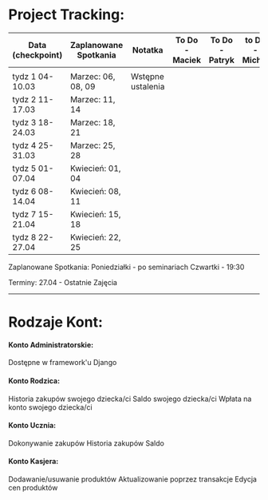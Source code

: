 # Project Tracking:


| Data (checkpoint) | Zaplanowane Spotkania | Notatka  | To Do - Maciek | To Do - Patryk | to Do - Michał |
|-------------------|-----------------------|----------------------|----------------|----------------|----------------|
                    |                   |                       |                      |                |
| tydz 1  04-10.03  | Marzec: 06, 08, 09    | Wstępne ustalenia    |                |                |                |
| tydz 2  11-17.03  | Marzec: 11, 14        |                      |                |                |                |
| tydz 3  18-24.03  | Marzec: 18, 21        |                      |                |                |                |
| tydz 4  25-31.03  | Marzec: 25, 28        |                      |                |                |                |
| tydz 5  01-07.04  | Kwiecień: 01, 04      |                      |                |                |                |
| tydz 6  08-14.04  | Kwiecień: 08, 11      |                      |                |                |                |
| tydz 7  15-21.04  | Kwiecień: 15, 18      |                      |                |                |                |
| tydz 8  22-27.04  | Kwiecień: 22, 25      |                      |                |                |                |

Zaplanowane Spotkania:
Poniedziałki - po seminariach 
Czwartki - 19:30 


Terminy:
    27.04 - Ostatnie Zajęcia

-------------------------------------------------------------------------------------------------

# Rodzaje Kont:

#### Konto Administratorskie:
Dostępne w framework'u Django

#### Konto Rodzica:
Historia zakupów swojego dziecka/ci
Saldo swojego dziecka/ci
Wpłata na konto swojego dziecka/ci

#### Konto Ucznia:
Dokonywanie zakupów
Historia zakupów
Saldo

#### Konto Kasjera:
Dodawanie/usuwanie produktów
Aktualizowanie poprzez transakcje
Edycja cen produktów
